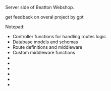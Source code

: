 Server side of Beatton Webshop.

get feedback on overal project by gpt

Notepad:

- Controller functions for handling routes logic
- Database models and schemas
- Route definitions and middleware
- Custom middleware functions
- 
-
-
-
-
-

